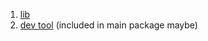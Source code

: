 1. [lib](https://tanstack.com/query/v3/docs/react/overview)
2. [dev tool](https://react-query-v3.tanstack.com/devtools#_top) (included in main package maybe)